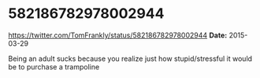 # 582186782978002944
https://twitter.com/TomFrankly/status/582186782978002944
**Date:** 2015-03-29

Being an adult sucks because you realize just how stupid/stressful it would be to purchase a trampoline
